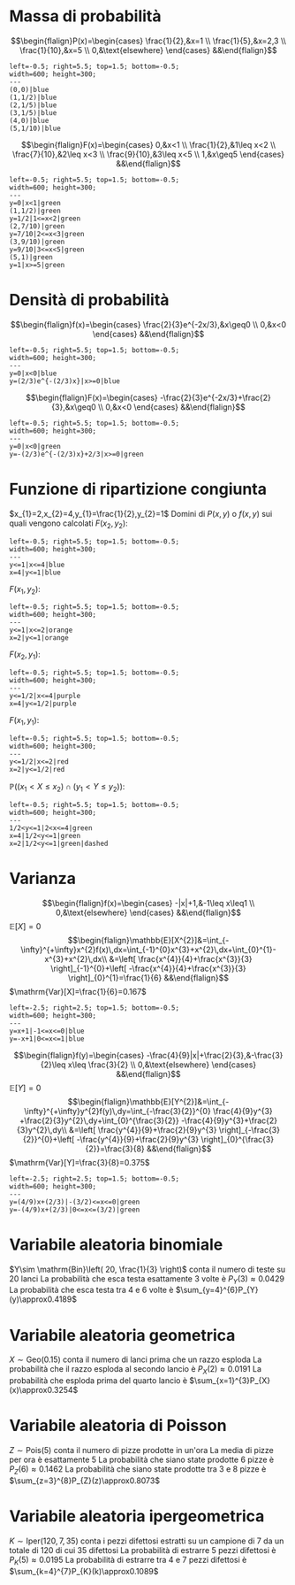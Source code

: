 # Massa di probabilità
$$\begin{flalign}P(x)=\begin{cases}
\frac{1}{2},&x=1 \\
\frac{1}{5},&x=2,3 \\
\frac{1}{10},&x=5 \\
0,&\text{elsewhere}
\end{cases} &&\end{flalign}$$
```desmos-graph
left=-0.5; right=5.5; top=1.5; bottom=-0.5;
width=600; height=300;
---
(0,0)|blue
(1,1/2)|blue
(2,1/5)|blue
(3,1/5)|blue
(4,0)|blue
(5,1/10)|blue
```

$$\begin{flalign}F(x)=\begin{cases}
0,&x<1 \\
\frac{1}{2},&1\leq x<2 \\
\frac{7}{10},&2\leq x<3 \\
\frac{9}{10},&3\leq x<5 \\
1,&x\geq5
\end{cases} &&\end{flalign}$$
```desmos-graph
left=-0.5; right=5.5; top=1.5; bottom=-0.5;
width=600; height=300;
---
y=0|x<1|green
(1,1/2)|green
y=1/2|1<=x<2|green
(2,7/10)|green
y=7/10|2<=x<3|green
(3,9/10)|green
y=9/10|3<=x<5|green
(5,1)|green
y=1|x>=5|green
```

# Densità di probabilità
$$\begin{flalign}f(x)=\begin{cases}
\frac{2}{3}e^{-2x/3},&x\geq0 \\
0,&x<0
\end{cases} &&\end{flalign}$$
```desmos-graph
left=-0.5; right=5.5; top=1.5; bottom=-0.5;
width=600; height=300;
---
y=0|x<0|blue
y=(2/3)e^{-(2/3)x}|x>=0|blue
```
$$\begin{flalign}F(x)=\begin{cases}
-\frac{2}{3}e^{-2x/3}+\frac{2}{3},&x\geq0 \\
0,&x<0
\end{cases} &&\end{flalign}$$
```desmos-graph
left=-0.5; right=5.5; top=1.5; bottom=-0.5;
width=600; height=300;
---
y=0|x<0|green
y=-(2/3)e^{-(2/3)x}+2/3|x>=0|green
```

# Funzione di ripartizione congiunta
$x_{1}=2,x_{2}=4,y_{1}=\frac{1}{2},y_{2}=1$
Domini di $P(x,y)$ o $f(x,y)$ sui quali vengono calcolati
$F(x_{2},y_{2})$:
```desmos-graph
left=-0.5; right=5.5; top=1.5; bottom=-0.5;
width=600; height=300;
---
y<=1|x<=4|blue
x=4|y<=1|blue
```
$F(x_{1},y_{2})$:
```desmos-graph
left=-0.5; right=5.5; top=1.5; bottom=-0.5;
width=600; height=300;
---
y<=1|x<=2|orange
x=2|y<=1|orange
```
$F(x_{2},y_{1})$:
```desmos-graph
left=-0.5; right=5.5; top=1.5; bottom=-0.5;
width=600; height=300;
---
y<=1/2|x<=4|purple
x=4|y<=1/2|purple
```
<div class="page-break" style="page-break-before: always;"></div>

$F(x_{1},y_{1})$:
```desmos-graph
left=-0.5; right=5.5; top=1.5; bottom=-0.5;
width=600; height=300;
---
y<=1/2|x<=2|red
x=2|y<=1/2|red
```
$\mathbb{P}((x_{1}<X\leq x_{2})\cap(y_{1}<Y\leq y_{2}))$:
```desmos-graph
left=-0.5; right=5.5; top=1.5; bottom=-0.5;
width=600; height=300;
---
1/2<y<=1|2<x<=4|green
x=4|1/2<y<=1|green
x=2|1/2<y<=1|green|dashed
```

# Varianza
$$\begin{flalign}f(x)=\begin{cases}
-|x|+1,&-1\leq x\leq1 \\
0,&\text{elsewhere}
\end{cases} &&\end{flalign}$$
$\mathbb{E}[X]=0$
$$\begin{flalign}\mathbb{E}[X^{2}]&=\int_{-\infty}^{+\infty}x^{2}f(x)\,dx=\int_{-1}^{0}x^{3}+x^{2}\,dx+\int_{0}^{1}-x^{3}+x^{2}\,dx\\
&=\left[ \frac{x^{4}}{4}+\frac{x^{3}}{3} \right]_{-1}^{0}+\left[ -\frac{x^{4}}{4}+\frac{x^{3}}{3} \right]_{0}^{1}=\frac{1}{6}
&&\end{flalign}$$
$\mathrm{Var}[X]=\frac{1}{6}=0.167$
```desmos-graph
left=-2.5; right=2.5; top=1.5; bottom=-0.5;
width=600; height=300;
---
y=x+1|-1<=x<=0|blue
y=-x+1|0<=x<=1|blue
```
<div class="page-break" style="page-break-before: always;"></div>

$$\begin{flalign}f(y)=\begin{cases}
-\frac{4}{9}|x|+\frac{2}{3},&-\frac{3}{2}\leq x\leq \frac{3}{2} \\
0,&\text{elsewhere}
\end{cases} &&\end{flalign}$$
$\mathbb{E}[Y]=0$
$$\begin{flalign}\mathbb{E}[Y^{2}]&=\int_{-\infty}^{+\infty}y^{2}f(y)\,dy=\int_{-\frac{3}{2}}^{0} \frac{4}{9}y^{3} +\frac{2}{3}y^{2}\,dy+\int_{0}^{\frac{3}{2}} -\frac{4}{9}y^{3}+\frac{2}{3}y^{2}\,dy\\
&=\left[ \frac{y^{4}}{9}+\frac{2}{9}y^{3} \right]_{-\frac{3}{2}}^{0}+\left[ -\frac{y^{4}}{9}+\frac{2}{9}y^{3} \right]_{0}^{\frac{3}{2}}=\frac{3}{8}
&&\end{flalign}$$
$\mathrm{Var}[Y]=\frac{3}{8}=0.375$
```desmos-graph
left=-2.5; right=2.5; top=1.5; bottom=-0.5;
width=600; height=300;
---
y=(4/9)x+(2/3)|-(3/2)<=x<=0|green
y=-(4/9)x+(2/3)|0<=x<=(3/2)|green
```

# Variabile aleatoria binomiale
$Y\sim \mathrm{Bin}\left( 20, \frac{1}{3} \right)$ conta il numero di teste su $20$ lanci
La probabilità che esca testa esattamente $3$ volte è $P_{Y}(3)\approx0.0429$
La probabilità che esca testa tra $4$ e $6$ volte è $\sum_{y=4}^{6}P_{Y}(y)\approx0.4189$

# Variabile aleatoria geometrica
$X\sim \mathrm{Geo(0.15)}$ conta il numero di lanci prima che un razzo esploda
La probabilità che il razzo esploda al secondo lancio è $P_{X}(2)\approx0.0191$
La probabilità che esploda prima del quarto lancio è $\sum_{x=1}^{3}P_{X}(x)\approx0.3254$

# Variabile aleatoria di Poisson
$Z\sim \mathrm{Pois}(5)$ conta il numero di pizze prodotte in un'ora
La media di pizze per ora è esattamente $5$
La probabilità che siano state prodotte $6$ pizze è $P_{Z}(6)\approx0.1462$
La probabilità che siano state prodotte tra $3$ e $8$ pizze è $\sum_{z=3}^{8}P_{Z}(z)\approx0.8073$

# Variabile aleatoria ipergeometrica
$K\sim \mathrm{Iper}(120,7,35)$ conta i pezzi difettosi estratti su un campione di $7$ da un totale di $120$ di cui $35$ difettosi
La probabilità di estrarre $5$ pezzi difettosi è $P_{K}(5)\approx0.0195$
La probabilità di estrarre tra $4$ e $7$ pezzi difettosi è $\sum_{k=4}^{7}P_{K}(k)\approx0.1089$
